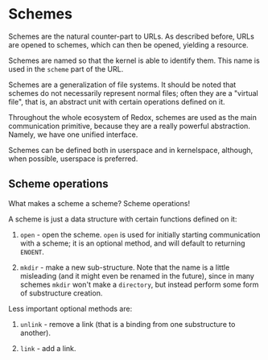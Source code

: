 Schemes
=======

Schemes are the natural counter-part to URLs. As described before, URLs are opened to schemes, which can then be opened, yielding a resource.

Schemes are named so that the kernel is able to identify them. This name is used in the `scheme` part of the URL.

Schemes are a generalization of file systems. It should be noted that schemes do not necessarily represent normal files; often they are a "virtual file", that is, an abstract unit with certain operations defined on it.

Throughout the whole ecosystem of Redox, schemes are used as the main communication primitive, because they are a really powerful abstraction. Namely, we have one unified interface.

Schemes can be defined both in userspace and in kernelspace, although, when possible, userspace is preferred.

Scheme operations
-----------------

What makes a scheme a scheme? Scheme operations!

A scheme is just a data structure with certain functions defined on it:

1. `open` - open the scheme. `open` is used for initially starting communication with a scheme; it is an optional method, and will default to returning `ENOENT`.

2. `mkdir` - make a new sub-structure. Note that the name is a little misleading (and it might even be renamed in the future), since in many schemes `mkdir` won't make a `directory`, but instead perform some form of substructure creation.

Less important optional methods are:

1. `unlink` - remove a link (that is a binding from one substructure to another).

2. `link` - add a link.
